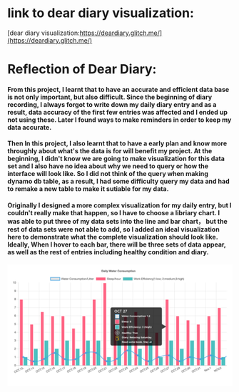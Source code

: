 # link to dear diary visualization:  
[dear diary visualization:https://deardiary.glitch.me/](https://deardiary.glitch.me/)

# Reflection of Dear Diary:  
#### From this project, I learnt that to have an accurate and efficient data base is not only important, but also difficult. Since the beginning of diary recording, I always forgot to write down my daily diary entry and as a result, data accuracy of the first few entries was affected and I ended up not using these. Later I found ways to make reminders in order to keep my data accurate. 
#### Then In this project, I also learnt that to have a early plan and know more throughly about what's the data is for will benefit my project. At the beginning, I didn't know we are going to make visualization for this data set and I also have no idea about why we need to query or how the interface will look like. So I did not think of the query when making dynamo db table, as a result, I had some difficulty query my data and had to remake a new table to make it sutiable for my data. 
#### Originally I designed a more complex visualization for my daily entry, but I couldn't really make that happen, so I have to choose a libriary chart. I was able to put three of my data sets into the line and bar chart， but the rest of data sets were not able to add, so I added an ideal visualization here to demonstrate what the complete visualization should look like. Ideally, When I hover to each bar, there will be three sets of data appear, as well as the rest of entries including healthy condition and diary. 
![alt text](https://github.com/fishyufu/data-structures/blob/master/Final/diary%20Ideal%20outcome.png?raw=true "typography element")

